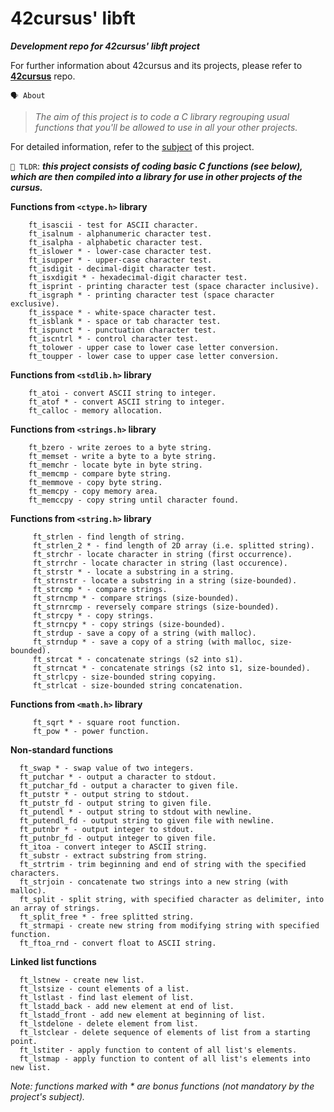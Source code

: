    # **42cursus' libft**

___Development repo for 42cursus' libft project___

For further information about 42cursus and its projects, 
please refer to **[42cursus](https://github.com/appinha/42cursus)** repo.


`🗣️ About`
> *The aim of this project is to code a C library regrouping usual functions that you'll be allowed to use in all your other projects.*

For detailed information, refer to the [subject](https://github.com/appinha/42cursus/tree/master/_PDFs) of this project.

`🚀 TLDR`: ***this project consists of coding basic C functions (see below), which are then compiled
into a library for use in other projects of the cursus.***

**Functions from `<ctype.h>` library**
 ```
     ft_isascii - test for ASCII character.
     ft_isalnum - alphanumeric character test.
     ft_isalpha - alphabetic character test.
     ft_islower * - lower-case character test.
     ft_isupper * - upper-case character test.
     ft_isdigit - decimal-digit character test.
     ft_isxdigit * - hexadecimal-digit character test.
     ft_isprint - printing character test (space character inclusive).
     ft_isgraph * - printing character test (space character exclusive).
     ft_isspace * - white-space character test.
     ft_isblank * - space or tab character test.
     ft_ispunct * - punctuation character test.
     ft_iscntrl * - control character test.
     ft_tolower - upper case to lower case letter conversion.
     ft_toupper - lower case to upper case letter conversion.
 ```
**Functions from `<stdlib.h>` library**
 ```
     ft_atoi - convert ASCII string to integer.
     ft_atof * - convert ASCII string to integer.
     ft_calloc - memory allocation.
 ```  
**Functions from `<strings.h>` library**
 ```
     ft_bzero - write zeroes to a byte string.
     ft_memset - write a byte to a byte string.
     ft_memchr - locate byte in byte string.
     ft_memcmp - compare byte string.
     ft_memmove - copy byte string.
     ft_memcpy - copy memory area.
     ft_memccpy - copy string until character found.
 ```
  
**Functions from `<string.h>` library**
```
     ft_strlen - find length of string.
     ft_strlen_2 * - find length of 2D array (i.e. splitted string).
     ft_strchr - locate character in string (first occurrence).
     ft_strrchr - locate character in string (last occurence).
     ft_strstr * - locate a substring in a string.
     ft_strnstr - locate a substring in a string (size-bounded).
     ft_strcmp * - compare strings.
     ft_strncmp * - compare strings (size-bounded).
     ft_strnrcmp - reversely compare strings (size-bounded).
     ft_strcpy * - copy strings.
     ft_strncpy * - copy strings (size-bounded).
     ft_strdup - save a copy of a string (with malloc).
     ft_strndup * - save a copy of a string (with malloc, size-bounded).
     ft_strcat * - concatenate strings (s2 into s1).
     ft_strncat * - concatenate strings (s2 into s1, size-bounded).
     ft_strlcpy - size-bounded string copying.
     ft_strlcat - size-bounded string concatenation.
  ```
**Functions from `<math.h>` library**
```
     ft_sqrt * - square root function.
     ft_pow * - power function.
```
**Non-standard functions**
```
  ft_swap * - swap value of two integers.
  ft_putchar * - output a character to stdout.
  ft_putchar_fd - output a character to given file.
  ft_putstr * - output string to stdout.
  ft_putstr_fd - output string to given file.
  ft_putendl * - output string to stdout with newline.
  ft_putendl_fd - output string to given file with newline.
  ft_putnbr * - output integer to stdout.
  ft_putnbr_fd - output integer to given file.
  ft_itoa - convert integer to ASCII string.
  ft_substr - extract substring from string.
  ft_strtrim - trim beginning and end of string with the specified characters.
  ft_strjoin - concatenate two strings into a new string (with malloc).
  ft_split - split string, with specified character as delimiter, into an array of strings.
  ft_split_free * - free splitted string.
  ft_strmapi - create new string from modifying string with specified function.
  ft_ftoa_rnd - convert float to ASCII string.
```
  
**Linked list functions**
```
  ft_lstnew - create new list.
  ft_lstsize - count elements of a list.
  ft_lstlast - find last element of list.
  ft_lstadd_back - add new element at end of list.
  ft_lstadd_front - add new element at beginning of list.
  ft_lstdelone - delete element from list.
  ft_lstclear - delete sequence of elements of list from a starting point.
  ft_lstiter - apply function to content of all list's elements.
  ft_lstmap - apply function to content of all list's elements into new list.
```
*Note: functions marked with * are bonus functions (not mandatory by the project's subject).*
